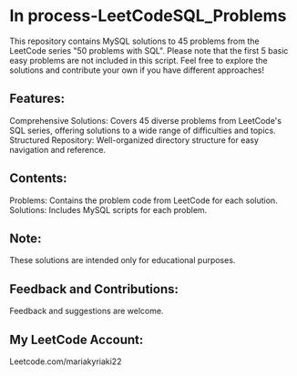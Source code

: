 # In process-LeetCodeSQL_Problems
This repository contains MySQL solutions to 45 problems from the LeetCode series "50 problems with SQL". Please note that the first 5 basic easy problems are not included in this script.
Feel free to explore the solutions and contribute your own if you have different approaches!

## Features:
Comprehensive Solutions: Covers 45 diverse problems from LeetCode's SQL series, offering solutions to a wide range of difficulties and topics.
Structured Repository: Well-organized directory structure for easy navigation and reference.

## Contents:
Problems: Contains the problem code from LeetCode for each solution.
Solutions: Includes MySQL scripts for each problem.

## Note:
These solutions are intended only for educational purposes.

## Feedback and Contributions:
Feedback and suggestions are welcome.

## My LeetCode Account: 
Leetcode.com/mariakyriaki22 
